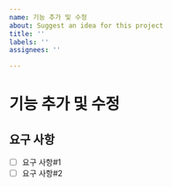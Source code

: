 ```yaml
---
name: 기능 추가 및 수정
about: Suggest an idea for this project
title: ''
labels: ''
assignees: ''

---
```


# 기능 추가 및 수정

## 요구 사항
- [ ] 요구 사항#1
- [ ] 요구 사항#2
